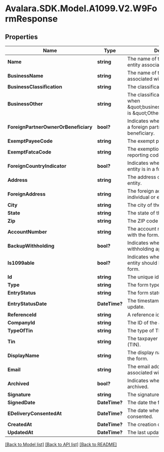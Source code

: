 # Avalara.SDK.Model.A1099.V2.W9FormResponse

## Properties

Name | Type | Description | Notes
------------ | ------------- | ------------- | -------------
**Name** | **string** | The name of the individual or entity associated with the form. | [optional] 
**BusinessName** | **string** | The name of the business associated with the form. | [optional] 
**BusinessClassification** | **string** | The classification of the business. | [optional] 
**BusinessOther** | **string** | The classification description when \&quot;businessClassification\&quot; is \&quot;Other\&quot;. | [optional] 
**ForeignPartnerOwnerOrBeneficiary** | **bool?** | Indicates whether the individual is a foreign partner, owner, or beneficiary. | [optional] 
**ExemptPayeeCode** | **string** | The exempt payee code. | [optional] 
**ExemptFatcaCode** | **string** | The exemption from FATCA reporting code. | [optional] 
**ForeignCountryIndicator** | **bool?** | Indicates whether the individual or entity is in a foreign country. | [optional] 
**Address** | **string** | The address of the individual or entity. | [optional] 
**ForeignAddress** | **string** | The foreign address of the individual or entity. | [optional] 
**City** | **string** | The city of the address. | [optional] 
**State** | **string** | The state of the address. | [optional] 
**Zip** | **string** | The ZIP code of the address. | [optional] 
**AccountNumber** | **string** | The account number associated with the form. | [optional] 
**BackupWithholding** | **bool?** | Indicates whether backup withholding applies. | [optional] 
**Is1099able** | **bool?** | Indicates whether the individual or entity should be issued a 1099 form. | [optional] 
**Id** | **string** | The unique identifier for the form. | [optional] 
**Type** | **string** | The form type. | [optional] 
**EntryStatus** | **string** | The form status. | [optional] 
**EntryStatusDate** | **DateTime?** | The timestamp for the latest status update. | [optional] 
**ReferenceId** | **string** | A reference identifier for the form. | [optional] 
**CompanyId** | **string** | The ID of the associated company. | [optional] 
**TypeOfTin** | **string** | The type of TIN provided. | [optional] 
**Tin** | **string** | The taxpayer identification number (TIN). | [optional] 
**DisplayName** | **string** | The display name associated with the form. | [optional] 
**Email** | **string** | The email address of the individual associated with the form. | [optional] 
**Archived** | **bool?** | Indicates whether the form is archived. | [optional] 
**Signature** | **string** | The signature of the form. | [optional] 
**SignedDate** | **DateTime?** | The date the form was signed. | [optional] 
**EDeliveryConsentedAt** | **DateTime?** | The date when e-delivery was consented. | [optional] 
**CreatedAt** | **DateTime?** | The creation date of the form. | [optional] 
**UpdatedAt** | **DateTime?** | The last updated date of the form. | [optional] 

[[Back to Model list]](../../../README.md#documentation-for-models) [[Back to API list]](../../../README.md#documentation-for-api-endpoints) [[Back to README]](../../../README.md)

